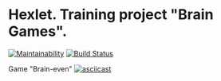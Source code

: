 # Hexlet. Training project "Brain Games".
[![Maintainability](https://api.codeclimate.com/v1/badges/0dc4cfbc44c6be71c605/maintainability)](https://codeclimate.com/github/macanel/project-lvl1-s412/maintainability)
[![Build Status](https://travis-ci.com/macanel/project-lvl1-s412.svg?branch=master)](https://travis-ci.com/macanel/project-lvl1-s412)

Game "Brain-even"
[![asciicast](https://asciinema.org/a/RHI3uVmq6Uv4D08nI0wKiGSFV.svg)](https://asciinema.org/a/RHI3uVmq6Uv4D08nI0wKiGSFV)
